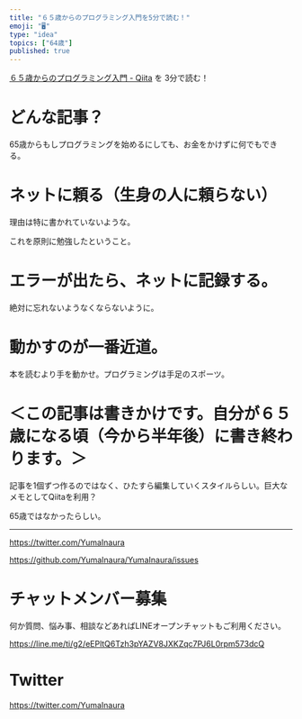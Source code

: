 ```yaml
---
title: "６５歳からのプログラミング入門を5分で読む！"
emoji: "🖥"
type: "idea"
topics: ["64歳"]
published: true
---
```


[６５歳からのプログラミング入門 - Qiita](https://qiita.com/kaizen_nagoya/items/1561f910c275b22d7c9f) を 3分で読む！

# どんな記事？

65歳からもしプログラミングを始めるにしても、お金をかけずに何でもできる。

# ネットに頼る（生身の人に頼らない）

理由は特に書かれていないような。

これを原則に勉強したということ。

# エラーが出たら、ネットに記録する。

絶対に忘れないようなくならないように。

# 動かすのが一番近道。

本を読むより手を動かせ。プログラミングは手足のスポーツ。


# ＜この記事は書きかけです。自分が６５歳になる頃（今から半年後）に書き終わります。＞

記事を1個ずつ作るのではなく、ひたすら編集していくスタイルらしい。巨大なメモとしてQiitaを利用？

65歳ではなかったらしい。

---

https://twitter.com/YumaInaura

https://github.com/YumaInaura/YumaInaura/issues








<!-- Update From Qiita API -->

# チャットメンバー募集


何か質問、悩み事、相談などあればLINEオープンチャットもご利用ください。

https://line.me/ti/g2/eEPltQ6Tzh3pYAZV8JXKZqc7PJ6L0rpm573dcQ





# Twitter


https://twitter.com/YumaInaura


<!-- Update From Qiita API -->


